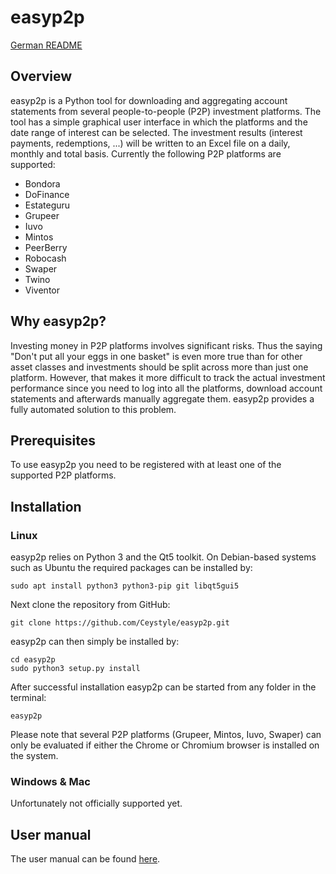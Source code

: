 # easyp2p

[German README](README_de.md)

## Overview

easyp2p is a Python tool for downloading and aggregating account statements 
from several people-to-people (P2P) investment platforms. The tool has a simple
graphical user interface in which the platforms and the date range of interest
can be selected. The investment results (interest payments, redemptions, ...)
will be written to an Excel file on a daily, monthly and total basis.
Currently the following P2P platforms are supported:

* Bondora
* DoFinance
* Estateguru
* Grupeer
* Iuvo
* Mintos
* PeerBerry
* Robocash
* Swaper
* Twino
* Viventor

## Why easyp2p?

Investing money in P2P platforms involves significant risks. Thus the saying
"Don't put all your eggs in one basket" is even more true than for other asset
classes and investments should be split across more than just one platform.
However, that makes it more difficult to track the actual investment
performance since you need to log into all the platforms, download account
statements and afterwards manually aggregate them. easyp2p provides a fully
automated solution to this problem.

## Prerequisites

To use easyp2p you need to be registered with at least one of the supported
P2P platforms.

## Installation

### Linux

easyp2p relies on Python 3 and the Qt5 toolkit. On Debian-based systems such
as Ubuntu the required packages can be installed by:

    sudo apt install python3 python3-pip git libqt5gui5

Next clone the repository from GitHub:
 
    git clone https://github.com/Ceystyle/easyp2p.git

easyp2p can then simply be installed by:

    cd easyp2p
    sudo python3 setup.py install

After successful installation easyp2p can be started from any folder in
the terminal:

    easyp2p

Please note that several P2P platforms (Grupeer, Mintos, Iuvo, Swaper) 
can only be evaluated if either the Chrome or Chromium browser is 
installed on the system.

### Windows & Mac

Unfortunately not officially supported yet.

## User manual

The user manual can be found [here](docs/user_manual_en.md).